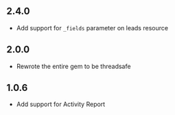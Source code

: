 ## 2.4.0

- Add support for `_fields` parameter on leads resource

## 2.0.0

- Rewrote the entire gem to be threadsafe

## 1.0.6

- Add support for Activity Report
